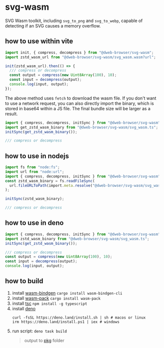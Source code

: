 # svg-wasm

SVG Wasm toolkit, including `svg_to_png` and `svg_to_webp`, capable of detecting if an SVG causes a memory overflow.

## how to use within vite

```ts
import init, { compress, decompress } from "@dweb-browser/svg-wasm";
import zstd_wasm_url from "@dweb-browser/svg-wasm/svg_wasm.wasm?url";

init(zstd_wasm_url).then(() => {
  /// compress or decompress
  const output = compress(new Uint8Array(100), 10);
  const input = decompress(output);
  console.log(input, output);
});
```

The above method uses `fetch` to download the wasm file. If you don't want to use a network request, you can also directly import the binary, which is stored in base64 within a JS file. The final bundle size will be larger as a result.

```ts
import { compress, decompress, initSync } from "@dweb-browser/svg-wasm";
import get_zstd_wasm_binary from "@dweb-browser/svg-wasm/svg_wasm.ts";
initSync(get_zstd_wasm_binary());

/// compress or decompress
```

## how to use in nodejs

```ts
import fs from "node:fs";
import url from "node:url";
import { compress, decompress, initSync } from "@dweb-browser/svg-wasm";
const zstd_wasm_binary = fs.readFileSync(
  url.fileURLToPath(import.meta.resolve("@dweb-browser/svg-wasm/svg_wasm.wasm"))
);

initSync(zstd_wasm_binary);

/// compress or decompress
```

## how to use in deno

```ts
import { compress, decompress, initSync } from "@dweb-browser/svg-wasm";
import zstd_wasm_binary from "@dweb-browser/svg-wasm/svg_wasm.ts";
initSync(get_zstd_wasm_binary());

/// compress or decompress
const output = compress(new Uint8Array(100), 10);
const input = decompress(output);
console.log(input, output);
```

## how to build

1. install [wasm-bindgen]() `cargo install wasm-bindgen-cli`
1. install [wasm-pack](https://rustwasm.github.io/wasm-pack/installer/)
   `cargo install wasm-pack`
1. install [tsc](http://npmjs.com/package/typescript) `npm install -g typescript`
1. install [deno](https://deno.com/)
   ```
   curl -fsSL https://deno.land/install.sh | sh # macos or linux
   irm https://deno.land/install.ps1 | iex # windows
   ```
1. run script: `deno task build`
   > output to [pkg](./pkg) folder
